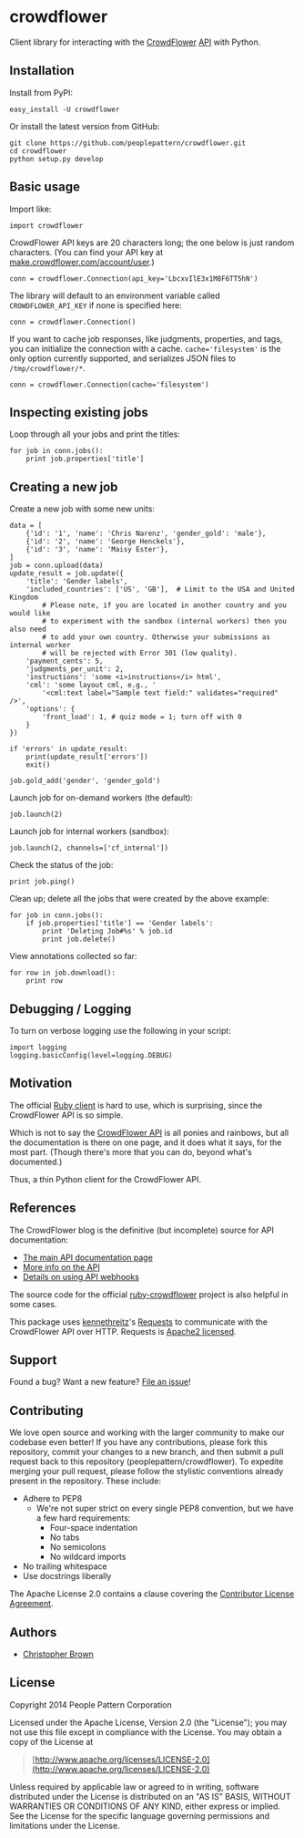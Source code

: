# crowdflower

Client library for interacting with the [CrowdFlower](http://www.crowdflower.com/) [API](http://success.crowdflower.com/customer/portal/articles/1288323-api-documentation) with Python.


## Installation

Install from PyPI:

    easy_install -U crowdflower

Or install the latest version from GitHub:

    git clone https://github.com/peoplepattern/crowdflower.git
    cd crowdflower
    python setup.py develop


## Basic usage

Import like:

    import crowdflower

CrowdFlower API keys are 20 characters long; the one below is just random
characters. (You can find your API key at
[make.crowdflower.com/account/user](https://make.crowdflower.com/account/user).)

    conn = crowdflower.Connection(api_key='LbcxvIlE3x1M8F6TT5hN')

The library will default to an environment variable called `CROWDFLOWER_API_KEY` if
none is specified here:

    conn = crowdflower.Connection()

If you want to cache job responses, like judgments, properties, and tags, you
can initialize the connection with a cache. `cache='filesystem'` is the only
option currently supported, and serializes JSON files to `/tmp/crowdflower/*`.

    conn = crowdflower.Connection(cache='filesystem')


## Inspecting existing jobs

Loop through all your jobs and print the titles:

    for job in conn.jobs():
        print job.properties['title']


## Creating a new job

Create a new job with some new units:

    data = [
        {'id': '1', 'name': 'Chris Narenz', 'gender_gold': 'male'},
        {'id': '2', 'name': 'George Henckels'},
        {'id': '3', 'name': 'Maisy Ester'},
    ]
    job = conn.upload(data)
    update_result = job.update({
        'title': 'Gender labels',
        'included_countries': ['US', 'GB'],  # Limit to the USA and United Kingdom
            # Please note, if you are located in another country and you would like
            # to experiment with the sandbox (internal workers) then you also need
            # to add your own country. Otherwise your submissions as internal worker
            # will be rejected with Error 301 (low quality).
        'payment_cents': 5,
        'judgments_per_unit': 2,
        'instructions': 'some <i>instructions</i> html',
        'cml': 'some layout cml, e.g., '
            '<cml:text label="Sample text field:" validates="required" />',
        'options': {
            'front_load': 1, # quiz mode = 1; turn off with 0
        }
    })

    if 'errors' in update_result:
        print(update_result['errors'])
        exit()

    job.gold_add('gender', 'gender_gold')

Launch job for on-demand workers (the default):

    job.launch(2)

Launch job for internal workers (sandbox):

    job.launch(2, channels=['cf_internal'])

Check the status of the job:

    print job.ping()

Clean up; delete all the jobs that were created by the above example:

    for job in conn.jobs():
        if job.properties['title'] == 'Gender labels':
            print 'Deleting Job#%s' % job.id
            print job.delete()

View annotations collected so far:

    for row in job.download():
        print row


## Debugging / Logging

To turn on verbose logging use the following in your script:

    import logging
    logging.basicConfig(level=logging.DEBUG)


## Motivation

The official [Ruby client](https://github.com/CrowdFlower/ruby-crowdflower) is hard to use, which is surprising, since the CrowdFlower API is so simple.

Which is not to say the [CrowdFlower API](http://success.crowdflower.com/customer/portal/articles/1288323-api-documentation) is all ponies and rainbows, but all the documentation is there on one page, and it does what it says, for the most part. (Though there's more that you can do, beyond what's documented.)

Thus, a thin Python client for the CrowdFlower API.


## References

The CrowdFlower blog is the definitive (but incomplete) source for API documentation:

* [The main API documentation page](http://success.crowdflower.com/customer/portal/articles/1288323)
* [More info on the API](http://success.crowdflower.com/customer/portal/articles/1327304-integrating-with-the-api)
* [Details on using API webhooks](http://success.crowdflower.com/customer/portal/articles/1373460-job-settings---api)

The source code for the official [ruby-crowdflower](https://github.com/CrowdFlower/ruby-crowdflower) project is also helpful in some cases.

This package uses [kennethreitz](https://github.com/kennethreitz)'s [Requests](http://docs.python-requests.org/en/latest/api/) to communicate with the CrowdFlower API over HTTP. Requests is [Apache2 licensed](http://docs.python-requests.org/en/latest/user/intro/#apache2-license).


## Support

Found a bug? Want a new feature?
[File an issue](https://github.com/peoplepattern/crowdflower/issues/new)!


## Contributing

We love open source and working with the larger community to make our codebase even better! If you have any contributions, please fork this repository, commit your changes to a new branch, and then submit a pull request back to this repository (peoplepattern/crowdflower). To expedite merging your pull request, please follow the stylistic conventions already present in the repository. These include:

* Adhere to PEP8
  - We're not super strict on every single PEP8 convention, but we have a few hard requirements:
    + Four-space indentation
    + No tabs
    + No semicolons
    + No wildcard imports
* No trailing whitespace
* Use docstrings liberally

The Apache License 2.0 contains a clause covering the [Contributor License Agreement](http://www.apache.org/licenses/LICENSE-2.0.html#contributions).


## Authors

* [Christopher Brown](https://github.com/chbrown)


## License

Copyright 2014 People Pattern Corporation

Licensed under the Apache License, Version 2.0 (the "License");
you may not use this file except in compliance with the License.
You may obtain a copy of the License at

> [http://www.apache.org/licenses/LICENSE-2.0](http://www.apache.org/licenses/LICENSE-2.0)

Unless required by applicable law or agreed to in writing, software
distributed under the License is distributed on an "AS IS" BASIS,
WITHOUT WARRANTIES OR CONDITIONS OF ANY KIND, either express or implied.
See the License for the specific language governing permissions and
limitations under the License.
